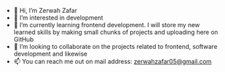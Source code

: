 - 👋 Hi, I’m Zerwah Zafar 
- 👀 I’m interested in development
- 🌱 I’m currently learning frontend development. I will store my new learned skills by making small chunks of projects and uploading here on GitHub
- 💞️ I’m looking to collaborate on the projects related to frontend, software development and likewise 
- 📫 You can reach me out on mail address: zerwahzafar05@gmail.com

<!---
ZerwahZafar05/ZerwahZafar05 is a ✨ special ✨ repository because its `README.md` (this file) appears on your GitHub profile.
You can click the Preview link to take a look at your changes.
--->
